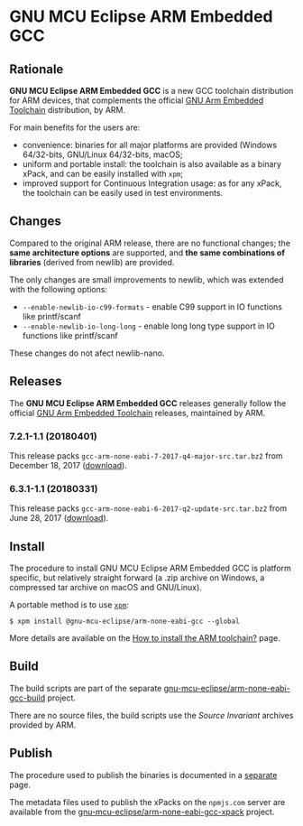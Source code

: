 # GNU MCU Eclipse ARM Embedded GCC

## Rationale

**GNU MCU Eclipse ARM Embedded GCC** is a new GCC toolchain distribution 
for ARM devices, that complements the official 
[GNU Arm Embedded Toolchain](https://developer.arm.com/open-source/gnu-toolchain/gnu-rm)
distribution, by ARM.

For main benefits for the users are:

- convenience: binaries for all major platforms are provided 
(Windows 64/32-bits, GNU/Linux 64/32-bits, macOS; 
- uniform and portable install: the toolchain is also available 
as a binary xPack, and can be easily installed with `xpm`;
- improved support for Continuous Integration usage: 
as for any xPack, the toolchain can be easily used
in test environments.

## Changes

Compared to the original ARM release, there are no functional changes; 
the **same architecture options** are supported, and **the same 
combinations of libraries** (derived from newlib) are provided.

The only changes are small improvements to newlib, which was extended with 
the following options:

* `--enable-newlib-io-c99-formats` - enable C99 support in IO functions 
like printf/scanf
* `--enable-newlib-io-long-long` - enable long long type support in IO 
functions like printf/scanf

These changes do not afect newlib-nano.

## Releases

The **GNU MCU Eclipse ARM Embedded GCC** releases generally follow the official 
[GNU Arm Embedded Toolchain](https://developer.arm.com/open-source/gnu-toolchain/gnu-rm) 
releases, maintained by ARM.

### 7.2.1-1.1 (20180401)

This release packs `gcc-arm-none-eabi-7-2017-q4-major-src.tar.bz2` 
from December 18, 2017 ([download](https://github.com/gnu-mcu-eclipse/arm-none-eabi-gcc/releases/tag/v7.2.1-1.1)).

### 6.3.1-1.1 (20180331)

This release packs `gcc-arm-none-eabi-6-2017-q2-update-src.tar.bz2` 
from June 28, 2017 ([download](https://github.com/gnu-mcu-eclipse/arm-none-eabi-gcc/releases/tag/v6.3.1-1.1)).

## Install

The procedure to install GNU MCU Eclipse ARM Embedded GCC is platform 
specific, but relatively straight forward (a .zip archive on Windows, 
a compressed tar archive on macOS and GNU/Linux).

A portable method is to use [`xpm`](https://www.npmjs.com/package/xpm):

```console
$ xpm install @gnu-mcu-eclipse/arm-none-eabi-gcc --global
```

More details are available on the 
[How to install the ARM toolchain?](https://gnu-mcu-eclipse.github.io/toolchain/arm/install/) 
page.

## Build

The build scripts are part of the separate 
[gnu-mcu-eclipse/arm-none-eabi-gcc-build](https://github.com/gnu-mcu-eclipse/arm-none-eabi-gcc-build)
project.

There are no source files, the build scripts use the _Source Invariant_ 
archives provided by ARM.

## Publish

The procedure used to publish the binaries is documented in a 
[separate](PUBLISH.md) page.

The metadata files used to publish the xPacks on the `npmjs.com` server 
are available from the 
[gnu-mcu-eclipse/arm-none-eabi-gcc-xpack](https://github.com/gnu-mcu-eclipse/arm-none-eabi-gcc-xpack)
project.